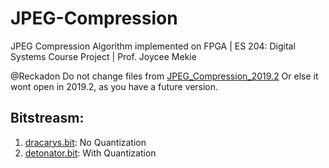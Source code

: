 # JPEG-Compression
JPEG Compression Algorithm implemented on FPGA | ES 204: Digital Systems Course Project | Prof. Joycee Mekie

@Reckadon Do not change files from [JPEG_Compression_2019.2](./JPEG_Compression_2019.2/) Or else it wont open in 2019.2, as you have a future version.

## Bitstreasm:

1. [dracarys.bit](./Bitstreams/dracarys.bit): No Quantization
2. [detonator.bit](./Bitstreams/detonator.bit): With Quantization

